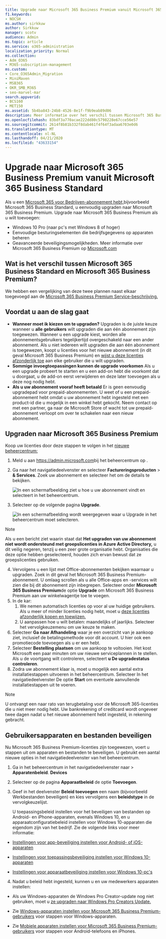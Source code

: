 ```yaml
---
title: Upgrade naar Microsoft 365 Business Premium vanuit Microsoft 365 Business Standard
f1.keywords:
- NOCSH
ms.author: sirkkuw
author: Sirkkuw
manager: scotv
audience: Admin
ms.topic: article
ms.service: o365-administration
localization_priority: Normal
ms.collection:
- Adm_O365
- M365-subscription-management
ms.custom:
- Core_O365Admin_Migration
- MiniMaven
- MSB365
- OKR_SMB_M365
- seo-marvel-mar
search.appverid:
- BCS160
- MET150
ms.assetid: 5b4ba843-24b8-4526-8e1f-f9b9eab89d06
description: Meer informatie over het verschil tussen Microsoft 365 Business Standard en Microsoft 365 Business Premium en hoe u upgraden naar Microsoft 365 Business Premium.
ms.openlocfilehash: 83bdf3a770acae222dd80c5798228e67cce56e57
ms.sourcegitcommit: 2614f8b81b332f8dab461f4f64f3adaa6703e0d6
ms.translationtype: MT
ms.contentlocale: nl-NL
ms.lasthandoff: 04/21/2020
ms.locfileid: "43633154"
---
```

# <a name="upgrade-to-microsoft-365-business-premium-from-microsoft-365-business-standard"></a>Upgrade naar Microsoft 365 Business Premium vanuit Microsoft 365 Business Standard

Als u een [Microsoft 365 voor Bedrijven-abonnement hebt,](https://products.office.com/compare-all-microsoft-office-products-4-column?activetab=tab:primaryr2)bijvoorbeeld Microsoft 365 Business Standard, u eenvoudig upgraden naar Microsoft 365 Business Premium. Upgrade naar Microsoft 365 Business Premium als u wilt toevoegen: 
- Windows 10 Pro (naar pc's met Windows 8 of hoger)
- Eenvoudige besturingselementen die bedrijfsgegevens op apparaten beheren
- Geavanceerde beveiligingsmogelijkheden.
Meer informatie over Microsoft 365 Business Premium op [Microsoft.com](https://www.microsoft.com/microsoft-365/business)

## <a name="whats-the-difference-between-microsoft-365-business-standard-and-microsoft-365-business-premium"></a>Wat is het verschil tussen Microsoft 365 Business Standard en Microsoft 365 Business Premium?
We hebben een vergelijking van deze twee plannen naast elkaar toegevoegd aan de [Microsoft 365 Business Premium Service-beschrijving.](https://docs.microsoft.com/office365/servicedescriptions/microsoft-365-service-descriptions/microsoft-365-business-service-description) 

## <a name="before-you-get-started"></a>Voordat u aan de slag gaat

- **Wanneer moet ik kiezen om te upgraden?** Upgraden is de juiste keuze wanneer u **alle gebruikers** wilt upgraden die aan één abonnement zijn toegewezen. Wanneer u een upgrade kiest, worden alle abonnementsgebruikers tegelijkertijd overgeschakeld naar een ander abonnement. Als u niet iedereen wilt upgraden die aan één abonnement is toegewezen, koopt u licenties voor het nieuwe abonnement (in dit geval Microsoft 365 Business Premium) en [wijst u deze licenties afzonderlijk toe](https://docs.microsoft.com/office365/admin/manage/assign-licenses-to-users) aan elke gebruiker die u wilt upgraden. 
- **Sommige invoegtoepassingen kunnen de upgrade voorkomen** Als u een upgrade probeert te starten en u een add-on hebt die voorkomt dat u doorgaat, u de add-on eerst verwijderen en deze later toevoegen als u deze nog nodig hebt. 
- **Als u uw abonnement vooraf heeft betaald** Er is geen eenvoudig upgradepad voor prepaid-abonnementen. U weet of u een prepaid-abonnement hebt omdat u uw abonnement hebt ingesteld met een product-id die u mogelijk in een winkel hebt gekocht. Neem contact op met een partner, ga naar de Microsoft Store of wacht tot uw prepaid-abonnement verloopt om over te schakelen naar een nieuw abonnement.

## <a name="upgrade-to-microsoft-365-business-premium"></a>Upgraden naar Microsoft 365 Business Premium
Koop uw licenties door deze stappen te volgen in het [nieuwe beheercentrum:](https://docs.microsoft.com/office365/admin/microsoft-365-admin-center-preview)
1. Meld u aan <a href="https://go.microsoft.com/fwlink/p/?linkid=837890" target="_blank">https://admin.microsoft.com</a>bij het beheercentrum op .
2. Ga naar het navigatiedeelvenster en selecteer **Factureringsproducten** \> **& Services**. Zoek uw abonnement en selecteer het om de details te bekijken. 

    ![In een schermafbeelding ziet u hoe u uw abonnement vindt en selecteert in het beheercentrum.](../media/FindYourSubscription.png)

3. Selecteer op de volgende pagina **Upgrade**. 

      ![In een schermafbeelding wordt weergegeven waar u Upgrade in het beheercentrum moet selecteren.](../media/SelectUpgrade.png)

  > [!NOTE]
  > Als u een bericht ziet waarin staat dat **Het upgraden van uw abonnement niet wordt ondersteund met groepslicenties in Azure Active Directory,** u dit veilig negeren, tenzij u een zeer grote organisatie hebt. Organisaties die deze optie hebben geselecteerd, houden zich ervan bewust dat ze groepslicenties gebruiken.

4. Vervolgens u een lijst met Office-abonnementen bekijken waarnaar u upgraden. Zoek in dit geval het Microsoft 365 Business Premium-abonnement. U omlaag scrollen als u alle Office-apps en -services wilt zien die bij dit abonnement zijn inbegrepen. Selecteer onder **Microsoft 365 Business Premium**de optie **Upgrade** om Microsoft 365 Business Premium aan uw winkelwagentje toe te voegen.
5. In de kar:
    1. We nemen automatisch licenties op voor al uw huidige gebruikers. Als u meer of minder licenties nodig hebt, moet u [deze licenties afzonderlijk kopen en toewijzen.](https://docs.microsoft.com/office365/admin/manage/assign-licenses-to-users)  
    2. U aanpassen hoe u wilt betalen: maandelijks of jaarlijks. Selecteer het vervolgkeuzemenu om uw keuze te maken.
6. Selecteer **Ga naar Afhandeling** waar je een overzicht van je aankoop ziet, inclusief de betalingsmethode voor dit account. U hier ook een promotiecode toevoegen als u er een hebt.
7. Selecteer **Bestelling plaatsen** om uw aankoop te voltooien.
Het kost Microsoft een paar minuten om uw nieuwe serviceplannen in te stellen. Als u de voortgang wilt controleren, selecteert **u De upgradestatus controleren**. 
1. Zodra uw abonnement klaar is, moet u mogelijk een aantal extra installatiestappen uitvoeren in het beheercentrum. Selecteer In het navigatiedeelvenster De optie **Start** om eventuele aanvullende installatiestappen uit te voeren.

> [!NOTE]
> U ontvangt een naar rato van terugbetaling voor de Microsoft 365-licenties die u niet meer nodig hebt. Uw bankrekening of creditcard wordt ongeveer twee dagen nadat u het nieuwe abonnement hebt ingesteld, in rekening gebracht.
  
## <a name="protect-user-devices-and-files"></a>Gebruikersapparaten en bestanden beveiligen

Nu Microsoft 365 Business Premium-licenties zijn toegewezen, voert u stappen uit om apparaten en bestanden te beveiligen. U gebruikt een aantal nieuwe opties in het navigatiedeelvenster van het beheercentrum.
  
1. Ga in het beheercentrum in het navigatiedeelvenster naar \> **Apparatenbeleid**. **Devices**
    
2. Selecteer op de pagina **Apparaatbeleid** de optie **Toevoegen**.
    
3. Geef in het deelvenster **Beleid toevoegen** een naam (bijvoorbeeld Werkbestanden beveiligen) en kies vervolgens een **beleidstype** in de vervolgkeuzelijst. 
    
    U toepassingsbeleid instellen voor het beveiligen van bestanden op Android- en iPhone-apparaten, evenals Windows 10, en u apparaatconfiguratiebeleid instellen voor Windows 10-apparaten die eigendom zijn van het bedrijf. Zie de volgende links voor meer informatie:
    
  - [Instellingen voor app-beveiliging instellen voor Android- of iOS-apparaten](app-protection-settings-for-android-and-ios.md)
    
  - [Instellingen voor toepassingsbeveiliging instellen voor Windows 10-apparaten](protection-settings-for-windows-10-devices.md)
    
  - [Instellingen voor apparaatbeveiliging instellen voor Windows 10-pc's](protection-settings-for-windows-10-pcs.md)
    
  
4. Nadat u beleid hebt ingesteld, kunnen u en uw medewerkers apparaten instellen:
    
  - Als uw Windows-apparaten de Windows Pro Creator-update nog niet gebruiken, moet u [ze upgraden naar Windows Pro Creators Update.](upgrade-to-windows-pro-creators-update.md)
    
  - Zie [Windows-apparaten instellen voor Microsoft 365 Business Premium-gebruikers](set-up-windows-devices.md) voor stappen voor Windows-apparaten. 
    
  - Zie [Mobiele apparaten instellen voor Microsoft 365 Business Premium-gebruikers](set-up-mobile-devices.md) voor stappen voor Android-telefoons en iPhones. 
